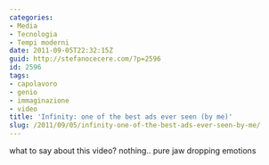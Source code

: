 ```yaml
---
categories:
- Media
- Tecnologia
- Tempi moderni
date: 2011-09-05T22:32:15Z
guid: http://stefanocecere.com/?p=2596
id: 2596
tags:
- capolavoro
- genio
- immaginazione
- video
title: 'Infinity: one of the best ads ever seen (by me)'
slug: /2011/09/05/infinity-one-of-the-best-ads-ever-seen-by-me/
---
```


what to say about this video? nothing.. pure jaw dropping emotions